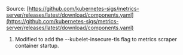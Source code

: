 Source: [https://github.com/kubernetes-sigs/metrics-server/releases/latest/download/components.yaml](https://github.com/kubernetes-sigs/metrics-server/releases/latest/download/components.yaml)
1. Modified to add the --kubelet-insecure-tls flag to metrics scraper container startup.
